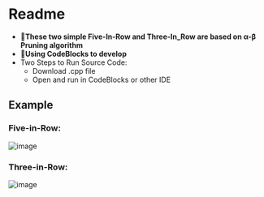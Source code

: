 
# Readme

* 🥇**These two simple Five-In-Row and Three-In_Row are based on α-β Pruning algorithm**
* 🐊**Using CodeBlocks to develop**
* Two Steps to Run Source Code:
  - Download .cpp file
  - Open and run in CodeBlocks or other IDE

## Example
### Five-in-Row:
![image](https://user-images.githubusercontent.com/65277980/147806626-d59b1b08-da96-451f-8fe6-8981d70274bf.png)
### Three-in-Row:
![image](https://user-images.githubusercontent.com/65277980/147806597-67fd9018-47fd-4081-b6d0-ffee32420e75.png)
